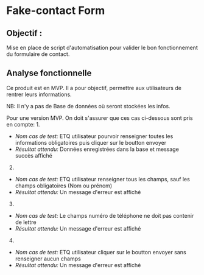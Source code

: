 # Fake-contact Form

## Objectif :
Mise en place de script d'automatisation pour valider le bon fonctionnement du formulaire de contact.

## Analyse fonctionnelle
Ce produit est en MVP. Il a pour objectif, permettre aux utilisateurs de rentrer leurs informations.

NB: Il n'y a pas de Base de données où seront stockées les infos.

Pour une version MVP. On doit s'assurer que ces cas ci-dessous sont pris en compte:
1. 
- *Nom cas de test:* ETQ utilisateur pourvoir renseigner toutes les informations obligatoires puis cliquer sur le boutton envoyer
- *Résultat attendu:* Données enregistrées dans la base et message succès affiché  

2. 
- *Nom cas de test:* ETQ utilisateur renseigner tous les champs, sauf les champs obligatoires (Nom ou prénom)
- *Résultat attendu:* Un message d'erreur est affiché

3. 
- *Nom cas de test:* Le champs numéro de téléphone ne doit pas contenir de lettre
- *Résultat attendu:* Un message d'erreur est affiché

4. 
- *Nom cas de test:* ETQ utilisateur cliquer sur le boutton envoyer sans renseigner aucun champs
- *Résultat attendu:* Un message d'erreur est affiché